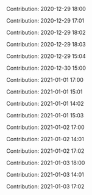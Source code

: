 Contribution: 2020-12-29 18:00

Contribution: 2020-12-29 17:01

Contribution: 2020-12-29 18:02

Contribution: 2020-12-29 18:03

Contribution: 2020-12-29 15:04

Contribution: 2020-12-30 15:00

Contribution: 2021-01-01 17:00

Contribution: 2021-01-01 15:01

Contribution: 2021-01-01 14:02

Contribution: 2021-01-01 15:03

Contribution: 2021-01-02 17:00

Contribution: 2021-01-02 14:01

Contribution: 2021-01-02 17:02

Contribution: 2021-01-03 18:00

Contribution: 2021-01-03 14:01

Contribution: 2021-01-03 17:02

